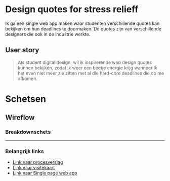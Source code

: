 # Design quotes for stress relieff
Ik ga een single web app maken waar studenten verschillende quotes kan bekijken om hun deadlines te doormaken. De quotes zijn van verschillende designers die ook in de industrie werkte. 

## User story
> Als student digital design, wil ik inspirerende web design quotes kunnen bekijken, zodat ik weer een beetje energie krijg wanneer ik het even niet meer zie zitten met al die hard-core deadlines die op me afkomen.

# Schetsen
## Wireflow 
### Breakdownschets 

---
### Belangrijk links
- [Link naar procesverslag]()
- [Link naar visitekaart]()
- [Link naar Single page web app]()